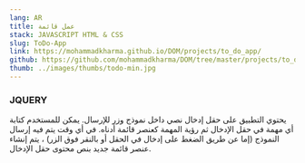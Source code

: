 ```yaml
---
lang: AR
title: عمل قائمة
stack: JAVASCRIPT HTML & CSS
slug: ToDo-App
link: https://mohammadkharma.github.io/DOM/projects/to_do_app/
github: https://github.com/mohammadkharma/DOM/tree/master/projects/to_do_app
thumb: ../images/thumbs/todo-min.jpg
---
```


### JQUERY

يحتوي التطبيق على حقل إدخال نصي داخل نموذج وزر للإرسال. يمكن للمستخدم كتابة أي مهمة في حقل الإدخال ثم رؤية المهمة كعنصر قائمة أدناه. في أي وقت يتم فيه إرسال النموذج (إما عن طريق الضغط على إدخال في الحقل أو بالنقر فوق الزر) ، يتم إنشاء عنصر قائمة جديد بنص محتوى حقل الإدخال.
